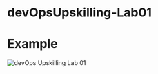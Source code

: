 # devOpsUpskilling-Lab01


# Example

![devOps Upskilling Lab 01](https://github.com/pablinchapin/devOpsUpskilling-Lab01/assets/6518365/19e3d379-e674-4226-b8d5-298af96112a2)
